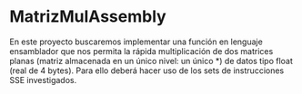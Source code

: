 # MatrizMulAssembly
En este proyecto buscaremos implementar una función en lenguaje ensamblador que nos permita la rápida multiplicación de dos matrices planas (matriz almacenada en un único nivel: un único *) de datos tipo float (real de 4 bytes). Para ello deberá hacer uso de los sets de instrucciones SSE investigados.
